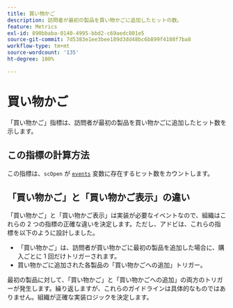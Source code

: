 ```yaml
---
title: 買い物かご
description: 訪問者が最初の製品を買い物かごに追加したヒットの数。
feature: Metrics
exl-id: 890bbaba-0140-4995-bbd2-c69aedc801e5
source-git-commit: 7d5383e1ee3bee189d3dd48bc6b899f4108f7ba8
workflow-type: tm+mt
source-wordcount: '135'
ht-degree: 100%

---
```


# 買い物かご

「買い物かご」指標は、訪問者が最初の製品を買い物かごに追加したヒット数を示します。

## この指標の計算方法

この指標は、`scOpen` が [`events`](/help/implement/vars/page-vars/events/events-overview.md) 変数に存在するヒット数をカウントします。

## 「買い物かご」と「買い物かご表示」の違い

「買い物かご」と「買い物かご表示」は実装が必要なイベントなので、組織はこれらの 2 つの指標の正確な違いを決定します。ただし、アドビは、これらの指標を以下のように設計しました。

* 「買い物かご」は、訪問者が買い物かごに最初の製品を追加した場合に、購入ごとに 1 回だけトリガーされます。
* 買い物かごに追加された各製品の「買い物かごへの追加」トリガー。

最初の製品に対して、「買い物かご」と「買い物かごへの追加」の両方のトリガーが発生します。繰り返しますが、これらのガイドラインは具体的なものではありません。組織が正確な実装ロジックを決定します。
